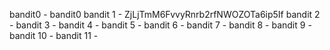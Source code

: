 bandit0 - bandit0
bandit 1 - ZjLjTmM6FvvyRnrb2rfNWOZOTa6ip5If
bandit 2 - 
bandit 3 -
bandit 4 -
bandit 5 -
bandit 6 -
bandit 7 -
bandit 8 -
bandit 9 -
bandit 10 -
bandit 11 -